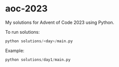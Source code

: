 # aoc-2023
My solutions for Advent of Code 2023 using Python.

To run solutions:

```python
python solutions/<day>/main.py
```

Example:

```python
python solutions/day1/main.py
```
